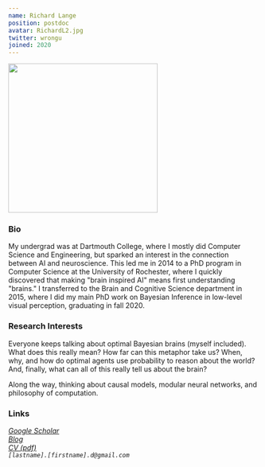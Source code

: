 ```yaml
---
name: Richard Lange
position: postdoc
avatar: RichardL2.jpg
twitter: wrongu
joined: 2020
---
```


<img width="300" src="{{site.baseurl}}/images/people/{{page.avatar}}" data-action="zoom">

### Bio

My undergrad was at Dartmouth College, where I mostly did Computer Science and Engineering, but sparked an interest in the connection between AI and neuroscience. This led me in 2014 to a PhD program in Computer Science at the University of Rochester, where I quickly discovered that making "brain inspired AI" means first understanding "brains." I transferred to the Brain and Cognitive Science department in 2015, where I did my main PhD work on Bayesian Inference in low-level visual perception, graduating in fall 2020.

### Research Interests

Everyone keeps talking about optimal Bayesian brains (myself included). What does this really mean? How far can this metaphor take us? When, why, and how do optimal agents use probability to reason about the world? And, finally, what can all of this really tell us about the brain?

Along the way, thinking about causal models, modular neural networks, and philosophy of computation.

### Links

<i class="fa fa-bar-chart-o" /> [Google Scholar](https://scholar.google.com/citations?user=xc-Z4CoAAAAJ) <br />
<i class="fa fa-wordpress" /> [Blog](https://boxandarrowbrain.com) <br />
<i class="fa fa-newspaper-o" /> [CV (pdf)](/documents/RDL_CV_20F.pdf) <br />
<i class="fa fa-envelope-o" /> `[lastname].[firstname].d@gmail.com` <br />
